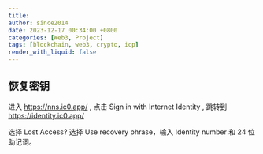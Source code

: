 ```yaml
---
title: 
author: since2014
date: 2023-12-17 00:34:00 +0800
categories: [Web3, Project]
tags: [blockchain, web3, crypto, icp]
render_with_liquid: false
---
```


## 恢复密钥
进入 https://nns.ic0.app/ , 点击 Sign in with Internet Identity , 跳转到 https://identity.ic0.app/

选择 Lost Access? 选择 Use recovery phrase，输入 Identity number 和 24 位助记词。
